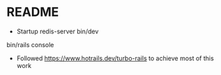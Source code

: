 # README

- Startup
  redis-server
  bin/dev

bin/rails console

- Followed https://www.hotrails.dev/turbo-rails to achieve most of this work
